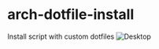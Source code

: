 # arch-dotfile-install
Install script with custom dotfiles
![Desktop](https://i.imgur.com/x0g12DJ.png)
